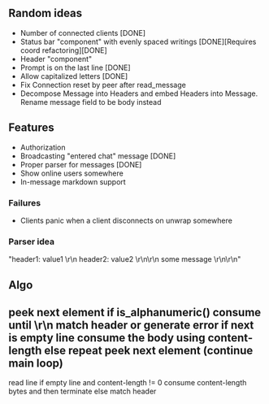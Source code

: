## Random ideas
- Number of connected clients [DONE]
- Status bar "component" with evenly spaced writings [DONE][Requires coord refactoring][DONE]
- Header "component"
- Prompt is on the last line [DONE]
- Allow capitalized letters [DONE]
- Fix Connection reset by peer after read_message
- Decompose Message into Headers and embed Headers into Message. Rename message field to be body instead

## Features
- Authorization
- Broadcasting "entered chat" message [DONE]
- Proper parser for messages [DONE]
- Show online users somewhere
- In-message markdown support

### Failures
- Clients panic when a client disconnects on unwrap somewhere

### Parser idea
"header1: value1 \r\n header2: value2 \r\n\r\n some message \r\n\r\n"

## Algo
peek next element
if is_alphanumeric()
consume until \r\n
match header or generate error
if next is empty line consume the body using content-length
else repeat peek next element (continue main loop)
-------------------
read line
if empty line and content-length != 0 consume content-length bytes and then terminate
else match header
